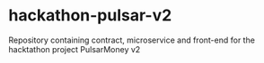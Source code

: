 # hackathon-pulsar-v2
Repository containing contract, microservice and front-end for the hacktathon project PulsarMoney v2
